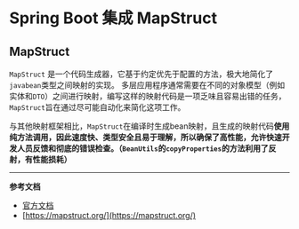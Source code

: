# Spring Boot 集成 MapStruct

## MapStruct

`MapStruct` 是一个代码生成器，它基于约定优先于配置的方法，极大地简化了`javabean`类型之间映射的实现。
多层应用程序通常需要在不同的对象模型（例如实体和`DTO`）之间进行映射，编写这样的映射代码是一项乏味且容易出错的任务，`MapStruct`旨在通过尽可能自动化来简化这项工作。

与其他映射框架相比，`MapStruct`在编译时生成bean映射，且生成的映射代码**使用纯方法调用，因此速度快、类型安全且易于理解，所以确保了高性能，允许快速开发人员反馈和彻底的错误检查。（`BeanUtils`的`copyProperties`的方法利用了反射，有性能损耗）**

---

**参考文档**

- [官方文档](https://mapstruct.org/documentation/stable/reference/html/)
- [https://mapstruct.org/](https://mapstruct.org/)